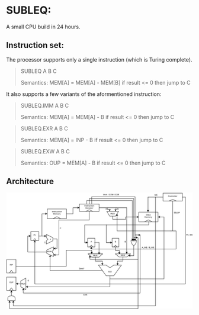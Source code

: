 # SUBLEQ:

A small CPU build in 24 hours.

## Instruction set:

The processor supports only a single instruction (which is Turing complete).

> SUBLEQ A B C
>
> Semantics:
> MEM[A] = MEM[A] - MEM[B] if result <= 0 then jump to C

It also supports a few variants of the aformentioned instruction:

> SUBLEQ.IMM A B C
>
> Semantics:
> MEM[A] = MEM[A] - B if result <= 0 then jump to C

> SUBLEQ.EXR A B C
>
> Semantics:
> MEM[A] = INP - B if result <= 0 then jump to C

> SUBLEQ.EXW A B C
>
> Semantics:
> OUP = MEM[A] - B if result <= 0 then jump to C

## Architecture

![Architecture](img/architecture.svg)
